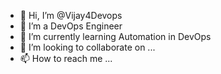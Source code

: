 - 👋 Hi, I’m @Vijay4Devops
- 👀 I’m a DevOps Engineer
- 🌱 I’m currently learning Automation in DevOps
- 💞️ I’m looking to collaborate on ...
- 📫 How to reach me ...

<!---
vijaygamma/vijaygamma is a ✨ special ✨ repository because its `README.md` (this file) appears on your GitHub profile.
You can click the Preview link to take a look at your changes.
--->
